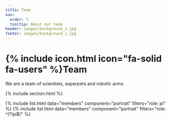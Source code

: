 ```yaml
---
title: Team
nav:
  order: 3
  tooltip: About our team
header: images/background_1.jpg
footer: images/background_1.jpg
---
```


# {% include icon.html icon="fa-solid fa-users" %}Team

We are a team of scientists, superpets and robotic arms.

{% include section.html %}

{% include list.html data="members" component="portrait" filters="role: pi" %}
{% include list.html data="members" component="portrait" filters="role: ^(?!pi$)" %}
